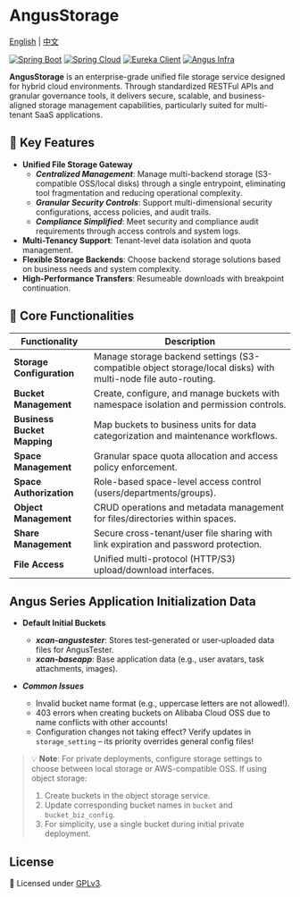 # AngusStorage

[English](README_en.md) | [中文](README.md)

[![Spring Boot](https://img.shields.io/badge/Spring%20Boot-3.4.0-brightgreen)](https://spring.io/projects/spring-boot)
[![Spring Cloud](https://img.shields.io/badge/Spring%20Cloud-4.2.0-brightgreen)](https://spring.io/projects/spring-cloud)
[![Eureka Client](https://img.shields.io/badge/Eureka%20Client-2.0.4-lightgrey)](https://spring.io/projects/spring-cloud-netflix)
[![Angus Infra](https://img.shields.io/badge/Angus%20Infra-1.0.0-red)](https://github.com/xcancloud/AngusInfra)

**AngusStorage** is an enterprise-grade unified file storage service designed for hybrid cloud environments. Through standardized RESTFul APIs and granular governance tools, it delivers secure, scalable, and business-aligned storage management capabilities, particularly suited for multi-tenant SaaS applications.

## 🚀 Key Features

- **Unified File Storage Gateway**
    - ***Centralized Management***: Manage multi-backend storage (S3-compatible OSS/local disks) through a single entrypoint, eliminating tool fragmentation and reducing operational complexity.
    - ***Granular Security Controls***: Support multi-dimensional security configurations, access policies, and audit trails.
    - ***Compliance Simplified***: Meet security and compliance audit requirements through access controls and system logs.
- **Multi-Tenancy Support**: Tenant-level data isolation and quota management.
- **Flexible Storage Backends**: Choose backend storage solutions based on business needs and system complexity.
- **High-Performance Transfers**: Resumeable downloads with breakpoint continuation.

## 🚀 Core Functionalities

| Functionality | Description |  
|---------------|-------------|  
| **Storage Configuration** | Manage storage backend settings (S3-compatible object storage/local disks) with multi-node file auto-routing. |  
| **Bucket Management** | Create, configure, and manage buckets with namespace isolation and permission controls. |  
| **Business Bucket Mapping** | Map buckets to business units for data categorization and maintenance workflows. |  
| **Space Management** | Granular space quota allocation and access policy enforcement. |  
| **Space Authorization** | Role-based space-level access control (users/departments/groups). |  
| **Object Management** | CRUD operations and metadata management for files/directories within spaces. |  
| **Share Management** | Secure cross-tenant/user file sharing with link expiration and password protection. |  
| **File Access** | Unified multi-protocol (HTTP/S3) upload/download interfaces. |  

## Angus Series Application Initialization Data

- **Default Initial Buckets**
    - ***xcan-angustester***: Stores test-generated or user-uploaded data files for AngusTester.
    - ***xcan-baseapp***: Base application data (e.g., user avatars, task attachments, images).

- ***Common Issues***
    - Invalid bucket name format (e.g., uppercase letters are not allowed!).
    - 403 errors when creating buckets on Alibaba Cloud OSS due to name conflicts with other accounts!
    - Configuration changes not taking effect? Verify updates in `storage_setting` – its priority overrides general config files!

> 💡 **Note**: For private deployments, configure storage settings to choose between local storage or AWS-compatible OSS. If using object storage:
> 1. Create buckets in the object storage service.
> 2. Update corresponding bucket names in `bucket` and `bucket_biz_config`.
> 3. For simplicity, use a single bucket during initial private deployment.

## License

📜 Licensed under [GPLv3](https://www.gnu.org/licenses/gpl-3.0.html).
